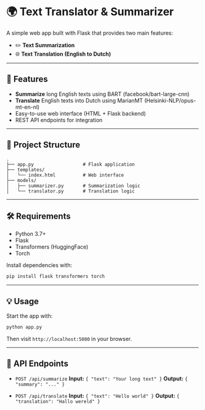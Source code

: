 # 🌍 Text Translator & Summarizer

A simple web app built with Flask that provides two main features:

* ✏️ **Text Summarization**
* 🌐 **Text Translation (English to Dutch)**

---

## 🚀 Features

* **Summarize** long English texts using BART (facebook/bart-large-cnn)
* **Translate** English texts into Dutch using MarianMT (Helsinki-NLP/opus-mt-en-nl)
* Easy-to-use web interface (HTML + Flask backend)
* REST API endpoints for integration

---

## 📁 Project Structure

```
.
├── app.py                  # Flask application
├── templates/
│   └── index.html          # Web interface
├── models/
│   ├── summarizer.py       # Summarization logic
│   └── translator.py       # Translation logic
```

---

## 🛠 Requirements

* Python 3.7+
* Flask
* Transformers (HuggingFace)
* Torch

Install dependencies with:

```bash
pip install flask transformers torch
```

---

## 💡 Usage

Start the app with:

```bash
python app.py
```

Then visit `http://localhost:5000` in your browser.

---

## 🧠 API Endpoints

* `POST /api/summarize`
  **Input:** `{ "text": "Your long text" }`
  **Output:** `{ "summary": "..." }`

* `POST /api/translate`
  **Input:** `{ "text": "Hello world" }`
  **Output:** `{ "translation": "Hallo wereld" }`
